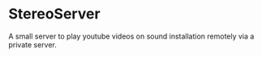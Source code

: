 # StereoServer
A small server to play youtube videos on sound installation remotely via a private server.
